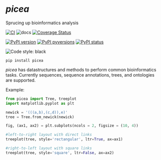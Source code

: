 # _picea_

Sprucing up bioinformatics analysis

[![CI](https://github.com/holmrenser/picea/actions/workflows/ci.yml/badge.svg)](https://github.com/holmrenser/picea/actions/workflows/ci.yml)
![docs](https://github.com/holmrenser/picea/workflows/docs/badge.svg?branch=master)
[![Coverage Status](https://coveralls.io/repos/github/holmrenser/picea/badge.svg?branch=master)](https://coveralls.io/github/holmrenser/picea?branch=master)

[![PyPI version](https://badge.fury.io/py/picea.svg)](https://badge.fury.io/py/picea)
[![PyPI pyversions](https://img.shields.io/pypi/pyversions/picea.svg)](https://pypi.python.org/pypi/ansicolortags/)
[![PyPI status](https://img.shields.io/pypi/status/picea.svg)](https://pypi.python.org/pypi/ansicolortags/)

![Code style: black](https://img.shields.io/badge/code%20style-black-000000.svg)

```
pip install picea
```

_picea_ has datastructures and methods to perform common bioinformatics tasks. Currently sequences, sequence annotations, trees, and ontologies are supported.

Example:

```python
from picea import Tree, treeplot
import matplotlib.pyplot as plt

newick = '(((a,b),(c,d)),e)'
tree = Tree.from_newick(newick)

fig, (ax1, ax2) = plt.subplots(ncols = 2, figsize = (10, 4))

#left-to-right layout with direct links
treeplot(tree, style='rectangular', ltr=True, ax=ax1)

#right-to-left layout with square links
treeplot(tree, style='square', ltr=False, ax=ax2)
```
